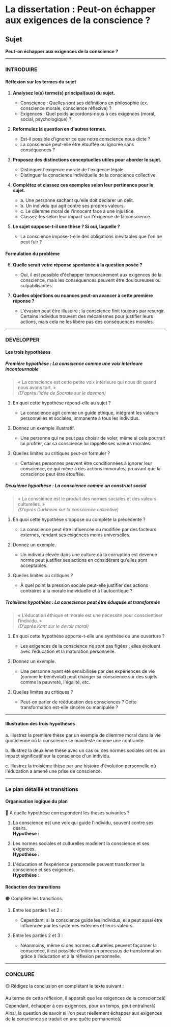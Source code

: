 # La dissertation : Peut-on échapper aux exigences de la conscience ?

## Sujet
**Peut-on échapper aux exigences de la conscience ?**

---

### INTRODUIRE

#### Réflexion sur les termes du sujet

1. **Analysez le(s) terme(s) principal(aux) du sujet.**  
   - Conscience : Quelles sont ses définitions en philosophie (ex. conscience morale, conscience réflexive) ?
   - Exigences : Quel poids accordons-nous à ces exigences (moral, social, psychologique) ?

2. **Reformulez la question en d'autres termes.**  
   - Est-il possible d'ignorer ce que notre conscience nous dicte ? 
   - La conscience peut-elle être étouffée ou ignorée sans conséquences ?

3. **Proposez des distinctions conceptuelles utiles pour aborder le sujet.**  
   - Distinguer l'exigence morale de l'exigence légale.
   - Distinguer la conscience individuelle de la conscience collective.

4. **Complétez et classez ces exemples selon leur pertinence pour le sujet.**  
   - a. Une personne sachant qu'elle doit déclarer un délit.  
   - b. Un individu qui agit contre ses propres valeurs.  
   - c. Le dilemme moral de l'innocent face à une injustice.  
   - Classez-les selon leur impact sur l'exigence de la conscience.

5. **Le sujet suppose-t-il une thèse ? Si oui, laquelle ?**  
   - La conscience impose-t-elle des obligations inévitables que l'on ne peut fuir ?

#### Formulation du problème

6. **Quelle serait votre réponse spontanée à la question posée ?**  
   - Oui, il est possible d'échapper temporairement aux exigences de la conscience, mais les conséquences peuvent être douloureuses ou culpabilisantes.

7. **Quelles objections ou nuances peut-on avancer à cette première réponse ?**  
   - L'évasion peut être illusoire ; la conscience finit toujours par resurgir. Certains individus trouvent des mécanismes pour justifier leurs actions, mais cela ne les libère pas des conséquences morales.

---

### DÉVELOPPER

#### Les trois hypothèses

##### Première hypothèse : La conscience comme une voix intérieure incontournable

> « La conscience est cette petite voix intérieure qui nous dit quand nous avons tort. »  
> *(D'après l'idée de Socrate sur le daemon)*

1. En quoi cette hypothèse répond-elle au sujet ?  
   - La conscience agit comme un guide éthique, intégrant les valeurs personnelles et sociales, immanente à tous les individus.

2. Donnez un exemple illustratif.  
   - Une personne qui ne peut pas choisir de voler, même si cela pourrait lui profiter, car sa conscience lui rappelle ses valeurs morales.

3. Quelles limites ou critiques peut-on formuler ?  
   - Certaines personnes peuvent être conditionnées à ignorer leur conscience, ce qui mène à des actions immorales, prouvant que la conscience peut être étouffée.

##### Deuxième hypothèse : La conscience comme un construct social

> « La conscience est le produit des normes sociales et des valeurs culturelles. »  
> *(D’après Durkheim sur la conscience collective)*

1. En quoi cette hypothèse s'oppose ou complète la précédente ?  
   - La conscience peut être influencée ou modifiée par des facteurs externes, rendant ses exigences moins universelles.

2. Donnez un exemple.  
   - Un individu élevée dans une culture où la corruption est devenue norme peut justifier ses actions en considérant qu'elles sont acceptables.

3. Quelles limites ou critiques ?  
   - À quel point la pression sociale peut-elle justifier des actions contraires à la morale individuelle et à l'autocritique ?

##### Troisième hypothèse : La conscience peut être éduquée et transformée

> « L’éducation éthique et morale est une nécessité pour conscientiser l’individu. »  
> *(D’après Kant sur le devoir moral)*

1. En quoi cette hypothèse apporte-t-elle une synthèse ou une ouverture ?  
   - Les exigences de la conscience ne sont pas figées ; elles évoluent avec l’éducation et la maturation personnelle.

2. Donnez un exemple.  
   - Une personne ayant été sensibilisée par des expériences de vie (comme le bénévolat) peut changer sa conscience sur des sujets comme la pauvreté, l'égalité, etc.

3. Quelles limites ou critiques ?  
   - Peut-on parler de rééducation des consciences ? Cette transformation est-elle sincère ou manipulée ?

---

#### Illustration des trois hypothèses

a. Illustrez la première thèse par un exemple de dilemme moral dans la vie quotidienne où la conscience se manifeste comme une contrainte.

b. Illustrez la deuxième thèse avec un cas où des normes sociales ont eu un impact significatif sur la conscience d'un individu.

c. Illustrez la troisième thèse par une histoire d'évolution personnelle où l'éducation a amené une prise de conscience.

---

### Le plan détaillé et transitions

#### Organisation logique du plan

🔴 À quelle hypothèse correspondent les thèses suivantes ?

1. La conscience est une voix qui guide l'individu, souvent contre ses désirs.  
   **Hypothèse :**

2. Les normes sociales et culturelles modèlent la conscience et ses exigences.  
   **Hypothèse :** 

3. L'éducation et l'expérience personnelle peuvent transformer la conscience et ses exigences.  
   **Hypothèse :**

#### Rédaction des transitions

🟠 Complète les transitions.

1. Entre les parties 1 et 2 :  
   - Cependant, si la conscience guide les individus, elle peut aussi être influencée par les systèmes externes et leurs valeurs.

2. Entre les parties 2 et 3 :  
   - Néanmoins, même si des normes culturelles peuvent façonner la conscience, il est possible d’initier un processus de transformation grâce à l’éducation et à la réflexion personnelle.

---

### CONCLURE

🟡 Rédigez la conclusion en complétant le texte suivant :

Au terme de cette réflexion, il apparaît que les exigences de la conscienceâ¦  
Cependant, échapper à ces exigences, pour un temps, peut entraînerâ¦  
Ainsi, la question de savoir si l'on peut réellement échapper aux exigences de la conscience se traduit en une quête permanenteâ¦